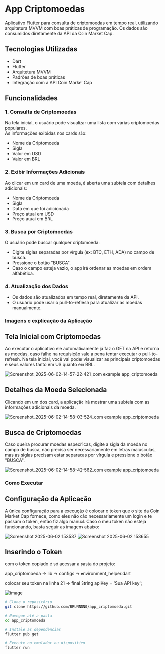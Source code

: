 # App Criptomoedas

Aplicativo Flutter para consulta de criptomoedas em tempo real, utilizando arquitetura MVVM com boas práticas de programação. Os dados são consumidos diretamente da API da Coin Market Cap.

## Tecnologias Utilizadas

- Dart
- Flutter
- Arquitetura MVVM
- Padrões de boas práticas
- Integração com a API Coin Market Cap

## Funcionalidades

### 1. Consulta de Criptomoedas

Na tela inicial, o usuário pode visualizar uma lista com várias criptomoedas populares.  
As informações exibidas nos cards são:

- Nome da Criptomoeda
- Sigla
- Valor em USD
- Valor em BRL

### 2. Exibir Informações Adicionais

Ao clicar em um card de uma moeda, é aberta uma subtela com detalhes adicionais:

- Nome da Criptomoeda
- Sigla
- Data em que foi adicionada
- Preço atual em USD
- Preço atual em BRL

### 3. Busca por Criptomoedas

O usuário pode buscar qualquer criptomoeda:

- Digite siglas separadas por vírgula (ex: BTC, ETH, ADA) no campo de busca.
- Pressione o botão "BUSCA".
- Caso o campo esteja vazio, o app irá ordenar as moedas em ordem alfabética.

### 4. Atualização dos Dados

- Os dados são atualizados em tempo real, diretamente da API.
- O usuário pode usar o pull-to-refresh para atualizar as moedas manualmente.


### Imagens e explicação da Aplicação 

## Tela Inicial com Criptomoedas

 Ao executar o aplicativo ele automaticamente já faz o GET na API e retorna as moedas, caso falhe na requisição vale a pena tentar executar o pull-to-refresh. Na tela inicial, você vai poder visualizar as principais criptomoedas e seus valores tanto em US quanto em BRL.

![Screenshot_2025-06-02-14-57-22-421_com example app_criptomoeda](https://github.com/user-attachments/assets/c24cb639-afe7-4d9e-8333-50bc745a989a)

## Detalhes da Moeda Selecionada

Clicando em um dos card, a aplicação irá mostrar uma subtela com as informações adicionais da moeda.

![Screenshot_2025-06-02-14-58-03-524_com example app_criptomoeda](https://github.com/user-attachments/assets/ffe3e0af-d5dd-4cc6-a029-378e55fcbc34)

## Busca de Criptomoedas

Caso queira procurar moedas específicas, digite a sigla da moeda no campo de busca, não precisa ser necessariamente em letras maiúsculas, mas as siglas precisam estar separadas por vírgula e pressione o botão "BUSCA".

![Screenshot_2025-06-02-14-58-42-562_com example app_criptomoeda](https://github.com/user-attachments/assets/d2038fc0-3a4a-4865-a5e0-73e406458405)


### Como Executar

## Configuração da Aplicação

A única configuração para a execução é colocar o token que o site da Coin Market Cap fornece, como eles não dão necessariamente um login e te passam o token, então fiz algo manual. Caso o meu token não esteja funcionando, basta seguir as imagens abaixo: 

![Screenshot 2025-06-02 153537](https://github.com/user-attachments/assets/aab423a0-98b9-42fc-b67b-b5b3cb8855e8)
![Screenshot 2025-06-02 153655](https://github.com/user-attachments/assets/b5ba12b9-512e-413c-b706-696486d00afd)


## Inserindo o Token

com o token copiado é só acessar a pasta do projeto:

app_criptomoeda -> lib -> configs -> environment_helper.dart 

colocar seu token na linha 21 -> final String apiKey = 'Sua API key';

![image](https://github.com/user-attachments/assets/ff32cb6e-abfa-418f-a79d-feedd422bf68)


```bash
# Clone o repositório
git clone https://github.com/BRUNNNN0/app_criptomoeda.git

# Navegue até a pasta
cd app_criptomoeda

# Instale as dependências
flutter pub get

# Execute no emulador ou dispositivo
flutter run
```
